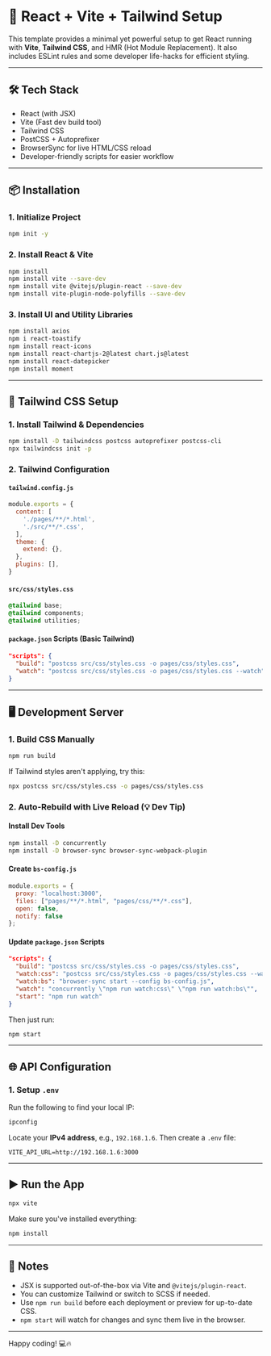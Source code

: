 # 🚀 React + Vite + Tailwind Setup

This template provides a minimal yet powerful setup to get React running with **Vite**, **Tailwind CSS**, and HMR (Hot Module Replacement). It also includes ESLint rules and some developer life-hacks for efficient styling.

---

## 🛠️ Tech Stack

- React (with JSX)
- Vite (Fast dev build tool)
- Tailwind CSS
- PostCSS + Autoprefixer
- BrowserSync for live HTML/CSS reload
- Developer-friendly scripts for easier workflow

---

## 📦 Installation

### 1. Initialize Project

```sh
npm init -y
```

### 2. Install React & Vite

```sh
npm install
npm install vite --save-dev
npm install vite @vitejs/plugin-react --save-dev
npm install vite-plugin-node-polyfills --save-dev
```

### 3. Install UI and Utility Libraries

```sh
npm install axios
npm i react-toastify
npm install react-icons
npm install react-chartjs-2@latest chart.js@latest
npm install react-datepicker
npm install moment
```

---

## 🎨 Tailwind CSS Setup

### 1. Install Tailwind & Dependencies

```sh
npm install -D tailwindcss postcss autoprefixer postcss-cli
npx tailwindcss init -p
```

### 2. Tailwind Configuration

#### `tailwind.config.js`

```js
module.exports = {
  content: [
    './pages/**/*.html',
    './src/**/*.css',
  ],
  theme: {
    extend: {},
  },
  plugins: [],
}
```

#### `src/css/styles.css`

```css
@tailwind base;
@tailwind components;
@tailwind utilities;
```

#### `package.json` Scripts (Basic Tailwind)

```json
"scripts": {
  "build": "postcss src/css/styles.css -o pages/css/styles.css",
  "watch": "postcss src/css/styles.css -o pages/css/styles.css --watch"
}
```

---

## 🖥️ Development Server

### 1. Build CSS Manually

```sh
npm run build
```

If Tailwind styles aren't applying, try this:

```sh
npx postcss src/css/styles.css -o pages/css/styles.css
```

### 2. Auto-Rebuild with Live Reload (💡 Dev Tip)

#### Install Dev Tools

```sh
npm install -D concurrently
npm install -D browser-sync browser-sync-webpack-plugin
```

#### Create `bs-config.js`

```js
module.exports = {
  proxy: "localhost:3000",
  files: ["pages/**/*.html", "pages/css/**/*.css"],
  open: false,
  notify: false
};
```

#### Update `package.json` Scripts

```json
"scripts": {
  "build": "postcss src/css/styles.css -o pages/css/styles.css",
  "watch:css": "postcss src/css/styles.css -o pages/css/styles.css --watch",
  "watch:bs": "browser-sync start --config bs-config.js",
  "watch": "concurrently \"npm run watch:css\" \"npm run watch:bs\"",
  "start": "npm run watch"
}
```

Then just run:

```sh
npm start
```

---

## 🌐 API Configuration

### 1. Setup `.env`

Run the following to find your local IP:

```sh
ipconfig
```

Locate your **IPv4 address**, e.g., `192.168.1.6`. Then create a `.env` file:

```env
VITE_API_URL=http://192.168.1.6:3000
```

---

## ▶️ Run the App

```sh
npx vite
```

Make sure you've installed everything:

```sh
npm install
```

---

## 🧠 Notes

- JSX is supported out-of-the-box via Vite and `@vitejs/plugin-react`.
- You can customize Tailwind or switch to SCSS if needed.
- Use `npm run build` before each deployment or preview for up-to-date CSS.
- `npm start` will watch for changes and sync them live in the browser.

---

Happy coding! 💻🔥
